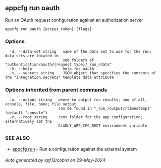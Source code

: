 ## appcfg run oauth

Run an OAuth request configuration against an authorization server

```
appcfg run oauth {access_token} [flags]
```

### Options

```
  -d, --data-set string   name of the data set to use for the run; data sets are located in
                          sub folders of "authentication/oauth/{request type}/_run_/data"
  -h, --help              help for oauth
  -s, --secrets string    JSON object that specifies the contents of the "integration.secrets" template data attribute
```

### Options inherited from parent commands

```
  -o, --output string   where to output run results; one of all, console, file, none; file output
                        can be found in "_run_/output/[timestamp]" (default "console")
  -r, --root string     root folder for the app configuration; alternatively set the
                        GLADLY_APP_CFG_ROOT environment variable
```

### SEE ALSO

* [appcfg run](appcfg_run.md)	 - Run a configuration against the external system

###### Auto generated by spf13/cobra on 29-May-2024
